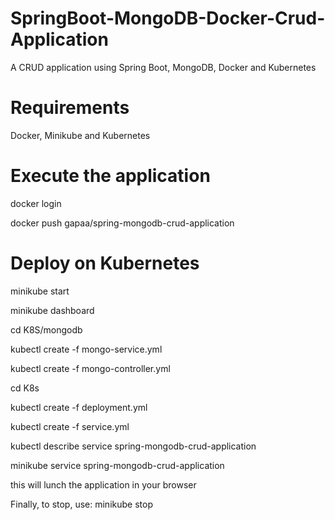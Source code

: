 # SpringBoot-MongoDB-Docker-Crud-Application
A CRUD application using Spring Boot, MongoDB, Docker and Kubernetes

# Requirements
Docker, Minikube and Kubernetes

# Execute the application 
docker login

docker push gapaa/spring-mongodb-crud-application

# Deploy on Kubernetes
minikube start

minikube dashboard

cd K8S/mongodb

kubectl create -f mongo-service.yml

kubectl create -f mongo-controller.yml

cd K8s

kubectl create -f deployment.yml

kubectl create -f service.yml

kubectl describe service spring-mongodb-crud-application

minikube service spring-mongodb-crud-application

this will lunch the application in your browser

Finally, to stop, use:
minikube stop
